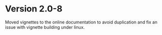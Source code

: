 # Version 2.0-8
Moved vignettes to the online documentation to avoid duplication and fix an issue with vignette building under linux.

